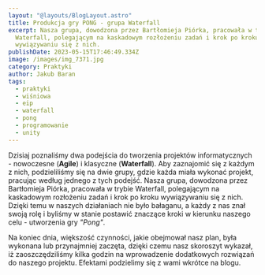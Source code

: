 ```yaml
---
layout: "@layouts/BlogLayout.astro"
title: Produkcja gry PONG - grupa Waterfall
excerpt: Nasza grupa, dowodzona przez Bartłomieja Piórka, pracowała w trybie
  Waterfall, polegającym na kaskadowym rozłożeniu zadań i krok po kroku
  wywiązywaniu się z nich.
publishDate: 2023-05-15T17:46:49.334Z
image: /images/img_7371.jpg
category: Praktyki
author: Jakub Baran
tags:
  - praktyki
  - wiśniowa
  - eip
  - waterfall
  - pong
  - programowanie
  - unity
---
```

Dzisiaj poznaliśmy dwa podejścia do tworzenia projektów informatycznych - nowoczesne (**Agile**) i klasyczne (**Waterfall**). Aby zaznajomić się z każdym z nich, podzieliliśmy się na dwie grupy, gdzie każda miała wykonać projekt, pracując według jednego z tych podejść. Nasza grupa, dowodzona przez Bartłomieja Piórka, pracowała w trybie Waterfall, polegającym na kaskadowym rozłożeniu zadań i krok po kroku wywiązywaniu się z nich. Dzięki temu w naszych działaniach nie było bałaganu, a każdy z nas znał swoją rolę i byliśmy w stanie postawić znaczące kroki w kierunku naszego celu - utworzenia gry *"Pong"*.

Na koniec dnia, większość czynności, jakie obejmował nasz plan, była wykonana lub przynajmniej zaczęta, dzięki czemu nasz skoroszyt wykazał, iż zaoszczędziliśmy kilka godzin na wprowadzenie dodatkowych rozwiązań do naszego projektu. Efektami podzielimy się z wami wkrótce na blogu.